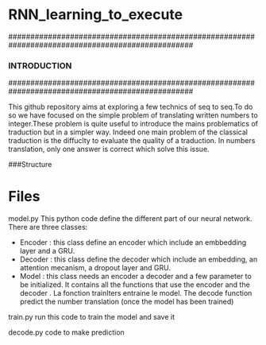 # RNN_learning_to_execute


##################################################################################################
###                                        INTRODUCTION                                       ####
##################################################################################################

This github repository aims at exploring a few technics of seq to seq.To do so we have focused on the simple problem of translating written numbers to integer.These problem is quite useful to introduce the mains problematics of traduction but in a simpler way. Indeed one main problem of the classical traduction is the diffuclty to evaluate the quality of a traduction. In numbers translation, only one answer is correct which solve this issue.


###Structure





# Files 
model.py
This python code define the different part of our neural network. There are three classes:
- Encoder : this class define an encoder which include an embbedding layer and a GRU.
- Decoder : this class define the decoder which include an embedding, an attention mecanism, a dropout layer and GRU.
- Model : this class needs an encoder a decoder and a few parameter to be initialized. It contains all the functions that use the encoder and the decoder . La fonction trainIters entraine le model. The decode function predict the number translation (once the model has been trained)

train.py
run this code to train the model and save it

decode.py
code to make prediction









